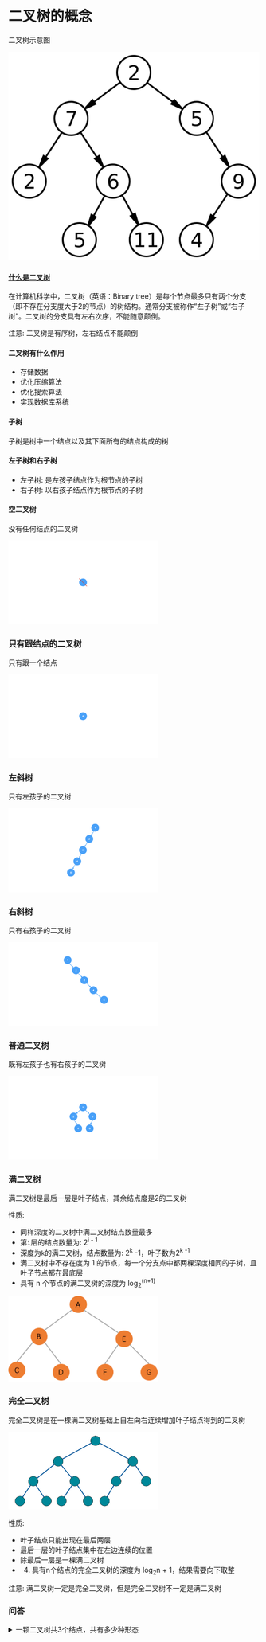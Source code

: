 # 二叉树的概念

二叉树示意图

<img src="../../images/tree/example_binary_tree.svg">


#### [什么是二叉树](https://zh.wikipedia.org/wiki/%E4%BA%8C%E5%8F%89%E6%A0%91)
在计算机科学中，二叉树（英语：Binary tree）是每个节点最多只有两个分支（即不存在分支度大于2的节点）的树结构。通常分支被称作“左子树”或“右子树”。二叉树的分支具有左右次序，不能随意颠倒。

注意: 二叉树是有序树，左右结点不能颠倒

#### 二叉树有什么作用
* 存储数据
* 优化压缩算法
* 优化搜索算法
* 实现数据库系统


#### 子树
子树是树中一个结点以及其下面所有的结点构成的树

#### 左子树和右子树
* 左子树: 是左孩子结点作为根节点的子树
* 右子树: 以右孩子结点作为根节点的子树

#### 空二叉树
没有任何结点的二叉树

<img src="../../images/tree/空二叉树.png" width="300">

### 只有跟结点的二叉树
只有跟一个结点

<img src="../../images/tree/只有跟结点的二叉树.png" width="300">

### 左斜树
只有左孩子的二叉树

<img src="../../images/tree/左斜树.png" width="300">

### 右斜树
只有右孩子的二叉树

<img src="../../images/tree/右斜树.png" width="300">

### 普通二叉树
既有左孩子也有右孩子的二叉树

<img src="../../images/tree/普通二叉树.png" width="300">

### 满二叉树
满二叉树是最后一层是叶子结点，其余结点度是2的二叉树

性质: 
* 同样深度的二叉树中满二叉树结点数量最多
* 第`i`层的结点数量为: 2<sup>i - 1</sup>
* 深度为`k`的满二叉树，结点数量为: 2<sup>k</sup> -1，叶子数为2<sup>k -1</sup>
* 满二叉树中不存在度为 1 的节点，每一个分支点中都两棵深度相同的子树，且叶子节点都在最底层
* 具有 n 个节点的满二叉树的深度为 log<sub>2</sub><sup>(n+1)</sup>

<img src="../../images/tree/满二叉树.png" width = "300" >

### 完全二叉树
完全二叉树是在一棵满二叉树基础上自左向右连续增加叶子结点得到的二叉树

<img src="../../images/tree/完全二叉树.svg" width = "300" >

性质:
* 叶子结点只能出现在最后两层
* 最后一层的叶子结点集中在左边连续的位置
* 除最后一层是一棵满二叉树
* 4. 具有n个结点的完全二叉树的深度为 log<sub>2</sub>n + 1，结果需要向下取整

注意: 满二叉树一定是完全二叉树，但是完全二叉树不一定是满二叉树


### 问答

<details>
<summary>一颗二叉树共3个结点，共有多少种形态</summary>
答案: 5种
</details>

